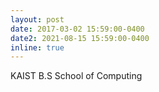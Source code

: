 ```yaml
---
layout: post
date: 2017-03-02 15:59:00-0400
date2: 2021-08-15 15:59:00-0400
inline: true
---
```


KAIST B.S School of Computing